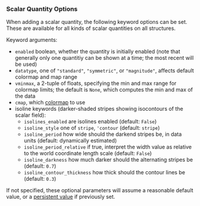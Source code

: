 ### Scalar Quantity Options

When adding a scalar quantity, the following keyword options can be set. These are available for all kinds of scalar quantities on all structures.
    
Keyword arguments:

  - `enabled` boolean, whether the quantity is initially enabled (note that generally only one quantitiy can be shown at a time; the most recent will be used)
  - `datatype`, one of `"standard"`, `"symmetric"`, or `"magnitude"`, affects default colormap and map range
  - `vminmax`, a 2-tuple of floats, specifying the min and max range for colormap limits; the default is `None`, which computes the min and max of the data
  - `cmap`, which [colormap](../../../features/color_maps) to use
  - isoline keywords (darker-shaded stripes showing isocontours of the scalar field):
      - `isolines_enabled` are isolines enabled (default: `False`)
      - `isoline_style` one of `stripe`, `'contour` (default: `stripe`)
      - `isoline_period` how wide should the darkend stripes be, in data units (default: dynamically estimated)
      - `isoline_period_relative` if true, interpret the width value as relative to the world coordinate length scale (default: `False`)
      - `isoline_darkness` how much darker should the alternating stripes be (default: `0.7`)
      - `isoline_contour_thickness` how thick should the contour lines be (default: `0.3`)

If not specified, these optional parameters will assume a reasonable default value, or a [persistent value](../../../basics/parameters/#persistent-values) if previously set.
